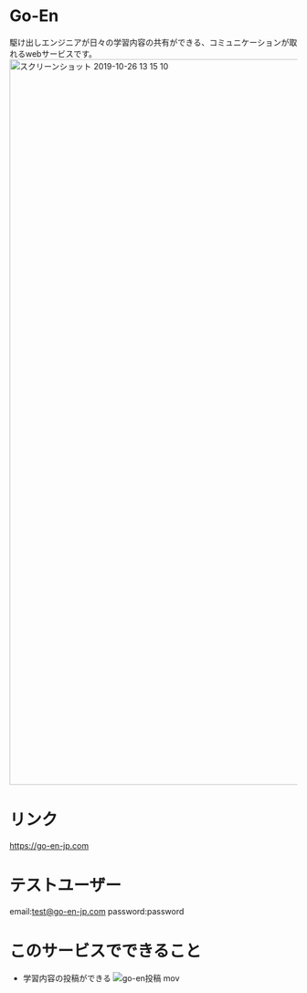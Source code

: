 # Go-En
駆け出しエンジニアが日々の学習内容の共有ができる、コミュニケーションが取れるwebサービスです。
<img width="1271" alt="スクリーンショット 2019-10-26 13 15 10" src="https://user-images.githubusercontent.com/53807858/67614194-b65a5e00-f7f3-11e9-88c0-dc7ddebeb411.png">

# リンク
https://go-en-jp.com

# テストユーザー
email:test@go-en-jp.com
password:password

# このサービスでできること
- 学習内容の投稿ができる
![go-en投稿 mov](https://user-images.githubusercontent.com/53807858/67615007-a34e8a80-f801-11e9-852f-31b913211d0f.gif)
